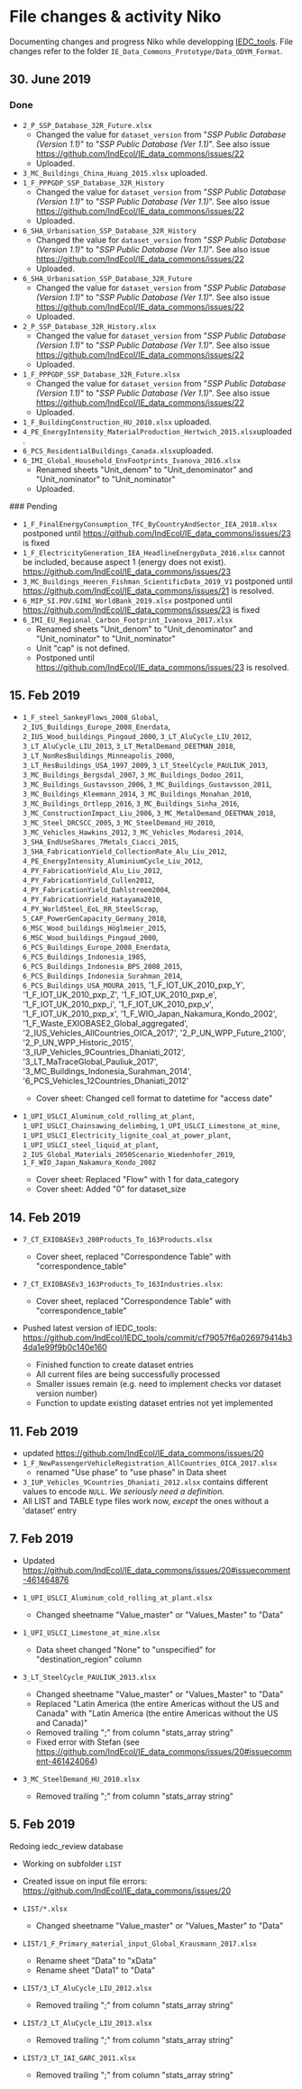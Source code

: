 # File changes & activity Niko

Documenting changes and progress Niko while developping [IEDC_tools](https://github.com/IndEcol/IEDC_tools). 
File changes refer to the folder `IE_Data_Commons_Prototype/Data_ODYM_Format`. 

## 30. June 2019

### Done

- `2_P_SSP_Database_32R_Future.xlsx`
  - Changed the value for `dataset_version` from "*SSP Public Database (Version 1.1)*" to "*SSP Public Database (Ver 1.1)*". See also issue https://github.com/IndEcol/IE_data_commons/issues/22
  - Uploaded.
- `3_MC_Buildings_China_Huang_2015.xlsx` uploaded.
- `1_F_PPPGDP_SSP_Database_32R_History`
    - Changed the value for `dataset_version` from "*SSP Public Database (Version 1.1)*" to "*SSP Public Database (Ver 1.1)*". See also issue https://github.com/IndEcol/IE_data_commons/issues/22
    - Uploaded.
- `6_SHA_Urbanisation_SSP_Database_32R_History`
    - Changed the value for `dataset_version` from "*SSP Public Database (Version 1.1)*" to "*SSP Public Database (Ver 1.1)*". See also issue https://github.com/IndEcol/IE_data_commons/issues/22
    - Uploaded.
- `6_SHA_Urbanisation_SSP_Database_32R_Future`
    - Changed the value for `dataset_version` from "*SSP Public Database (Version 1.1)*" to "*SSP Public Database (Ver 1.1)*". See also issue https://github.com/IndEcol/IE_data_commons/issues/22
    - Uploaded.
- `2_P_SSP_Database_32R_History.xlsx`
    - Changed the value for `dataset_version` from "*SSP Public Database (Version 1.1)*" to "*SSP Public Database (Ver 1.1)*". See also issue https://github.com/IndEcol/IE_data_commons/issues/22
    - Uploaded.
- `1_F_PPPGDP_SSP_Database_32R_Future.xlsx`
    - Changed the value for `dataset_version` from "*SSP Public Database (Version 1.1)*" to "*SSP Public Database (Ver 1.1)*". See also issue https://github.com/IndEcol/IE_data_commons/issues/22
    - Uploaded.
- `1_F_BuildingConstruction_HU_2010.xlsx` uploaded.
- `4_PE_EnergyIntensity_MaterialProduction_Hertwich_2015.xlsx`uploaded.
- `6_PCS_ResidentialBuildings_Canada.xlsx`uploaded.
- `6_IMI_Global_Household_EnvFootprints_Ivanova_2016.xlsx`
    - Renamed sheets "Unit_denom" to "Unit_denominator" and "Unit_nominator" to "Unit_nominator"
    - Uploaded.

### Pending

- `1_F_FinalEnergyConsumption_TFC_ByCountryAndSector_IEA_2018.xlsx` postponed until https://github.com/IndEcol/IE_data_commons/issues/23 is fixed
- `1_F_ElectricityGeneration_IEA_HeadlineEnergyData_2016.xlsx` cannot be included, because aspect 1 (energy does not exist).  https://github.com/IndEcol/IE_data_commons/issues/23
- `3_MC_Buildings_Heeren_Fishman_ScientificData_2019_V1` postponed until https://github.com/IndEcol/IE_data_commons/issues/21 is resolved.
- `6_MIP_SI.POV.GINI_WorldBank_2019.xlsx` postponed until https://github.com/IndEcol/IE_data_commons/issues/23 is fixed
- `6_IMI_EU_Regional_Carbon_Footprint_Ivanova_2017.xlsx`
    - Renamed sheets "Unit_denom" to "Unit_denominator" and "Unit_nominator" to "Unit_nominator"
    - Unit "cap" is not defined. 
    - Postponed until  https://github.com/IndEcol/IE_data_commons/issues/23 is resolved.


## 15. Feb 2019

- `1_F_steel_SankeyFlows_2008_Global`, `2_IUS_Buildings_Europe_2008_Enerdata`, `2_IUS_Wood_buildings_Pingoud_2000`, `3_LT_AluCycle_LIU_2012`, `3_LT_AluCycle_LIU_2013`, `3_LT_MetalDemand_DEETMAN_2018`, `3_LT_NonResBuildings_Minneapolis_2000`, `3_LT_ResBuildings_USA_1997_2009`, `3_LT_SteelCycle_PAULIUK_2013`, `3_MC_Buildings_Bergsdal_2007`, `3_MC_Buildings_Dodoo_2011`, `3_MC_Buildings_Gustavsson_2006`, `3_MC_Buildings_Gustavsson_2011`, `3_MC_Buildings_Kleemann_2014`, `3_MC_Buildings_Monahan_2010`, `3_MC_Buildings_Ortlepp_2016`, `3_MC_Buildings_Sinha_2016`, `3_MC_ConstructionImpact_Liu_2006`, `3_MC_MetalDemand_DEETMAN_2018`, `3_MC_Steel_DRCSCC_2005`, `3_MC_SteelDemand_HU_2010`, `3_MC_Vehicles_Hawkins_2012`, `3_MC_Vehicles_Modaresi_2014`, `3_SHA_EndUseShares_7Metals_Ciacci_2015`, `3_SHA_FabricationYield_CollectionRate_Alu_Liu_2012`, `4_PE_EnergyIntensity_AluminiumCycle_Liu_2012`, `4_PY_FabricationYield_Alu_Liu_2012`, `4_PY_FabricationYield_Cullen2012`, `4_PY_FabricationYield_Dahlstroem2004`, `4_PY_FabricationYield_Hatayama2010`, `4_PY_WorldSteel_EoL_RR_SteelScrap`, `5_CAP_PowerGenCapacity_Germany_2018`, `6_MSC_Wood_buildings_Höglmeier_2015`, `6_MSC_Wood_buildings_Pingoud_2000`, `6_PCS_Buildings_Europe_2008_Enerdata`, `6_PCS_Buildings_Indonesia_1985`, `6_PCS_Buildings_Indonesia_BPS_2008_2015`, `6_PCS_Buildings_Indonesia_Surahman_2014`, `6_PCS_Buildings_USA_MOURA_2015`, '1_F_IOT_UK_2010_pxp_Y', '1_F_IOT_UK_2010_pxp_Z', '1_F_IOT_UK_2010_pxp_e', '1_F_IOT_UK_2010_pxp_i', '1_F_IOT_UK_2010_pxp_v', '1_F_IOT_UK_2010_pxp_x', '1_F_WIO_Japan_Nakamura_Kondo_2002', '1_F_Waste_EXIOBASE2_Global_aggregated', '2_IUS_Vehicles_AllCountries_OICA_2017', '2_P_UN_WPP_Future_2100', '2_P_UN_WPP_Historic_2015', '3_IUP_Vehicles_9Countries_Dhaniati_2012', '3_LT_MaTraceGlobal_Pauliuk_2017', '3_MC_Buildings_Indonesia_Surahman_2014', '6_PCS_Vehicles_12Countries_Dhaniati_2012'
  - Cover sheet: Changed cell format to datetime for "access date"
  
- `1_UPI_USLCI_Aluminum_cold_rolling_at_plant`, `1_UPI_USLCI_Chainsawing_delimbing`, `1_UPI_USLCI_Limestone_at_mine`, `1_UPI_USLCI_Electricity_lignite_coal_at_power_plant`, `1_UPI_USLCI_steel_liquid_at_plant`, `2_IUS_Global_Materials_2050Scenario_Wiedenhofer_2019`, `1_F_WIO_Japan_Nakamura_Kondo_2002`
  - Cover sheet: Replaced "Flow" with 1 for data_category
  - Cover sheet: Added "0" for dataset_size 
    
  
## 14. Feb 2019

- `7_CT_EXIOBASEv3_200Products_To_163Products.xlsx`
  - Cover sheet, replaced "Correspondence Table" with "correspondence_table"

- `7_CT_EXIOBASEv3_163Products_To_163Industries.xlsx`:
  - Cover sheet, replaced "Correspondence Table" with "correspondence_table"
  
- Pushed latest version of IEDC_tools: https://github.com/IndEcol/IEDC_tools/commit/cf79057f6a026979414b34da1e99f9b0c140e160
  - Finished function to create dataset entries
  - All current files are being successfully processed
  - Smaller issues remain (e.g. need to implement checks vor dataset version number)
  - Function to update existing dataset entries not yet implemented


## 11. Feb 2019

- updated https://github.com/IndEcol/IE_data_commons/issues/20
- `1_F_NewPassengerVehicleRegistration_AllCountries_OICA_2017.xlsx`
  - renamed "Use phase" to "use phase" in Data sheet
- `3_IUP_Vehicles_9Countries_Dhaniati_2012.xlsx` contains different values to encode `NULL`. *We seriously need a definition.*
- All LIST and TABLE type files work now, *except* the ones without a 'dataset' entry

## 7. Feb 2019

- Updated https://github.com/IndEcol/IE_data_commons/issues/20#issuecomment-461464876

- `1_UPI_USLCI_Aluminum_cold_rolling_at_plant.xlsx`
  - Changed sheetname "Value_master" or "Values_Master" to "Data"
  
- `1_UPI_USLCI_Limestone_at_mine.xlsx`
  - Data sheet changed "None" to "unspecified" for "destination_region" column

- `3_LT_SteelCycle_PAULIUK_2013.xlsx`
  - Changed sheetname "Value_master" or "Values_Master" to "Data"
  - Replaced "Latin America (the entire Americas without the US and Canada" with "Latin America (the entire Americas without the US and Canada)"
  - Removed trailing ";" from column "stats_array string"
  - Fixed error with Stefan (see https://github.com/IndEcol/IE_data_commons/issues/20#issuecomment-461424064)

- `3_MC_SteelDemand_HU_2010.xlsx`
  - Removed trailing ";" from column "stats_array string"


## 5. Feb 2019

Redoing iedc_review database

- Working on subfolder `LIST` 

- Created issue on input file errors: https://github.com/IndEcol/IE_data_commons/issues/20

- `LIST/*.xlsx`
  - Changed sheetname "Value_master" or "Values_Master" to "Data"
  
- `LIST/1_F_Primary_material_input_Global_Krausmann_2017.xlsx`
  - Rename sheet "Data" to "xData"
  - Rename sheet "Data1" to "Data" 
  
- `LIST/3_LT_AluCycle_LIU_2012.xlsx`
  - Removed trailing ";" from column "stats_array string"

- `LIST/3_LT_AluCycle_LIU_2013.xlsx`
  - Removed trailing ";" from column "stats_array string"
  
- `LIST/3_LT_IAI_GARC_2011.xlsx`
  - Removed trailing ";" from column "stats_array string"


